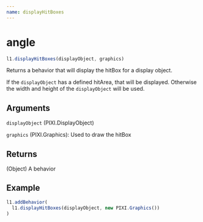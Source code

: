 ```yaml
---
name: displayHitBoxes
---
```


# angle

```js
l1.displayHitBoxes(displayObject, graphics)
```

Returns a behavior that will display the hitBox for a display object.

If the `displayObject` has a defined hitArea, that will be displayed.
Otherwise the width and height of the `displayObject` will be used.

## Arguments

`displayObject` (PIXI.DisplayObject)

`graphics` (PIXI.Graphics): Used to draw the hitBox

## Returns

(Object) A behavior

## Example

```js
l1.addBehavior(
  l1.displayHitBoxes(displayObject, new PIXI.Graphics())
)
```
